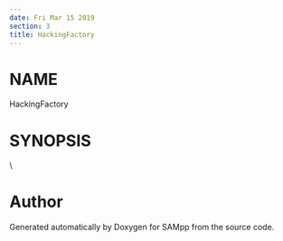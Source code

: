 ```yaml
---
date: Fri Mar 15 2019
section: 3
title: HackingFactory
---
```


NAME
====

HackingFactory

SYNOPSIS
========

\

Author
======

Generated automatically by Doxygen for SAMpp from the source code.
